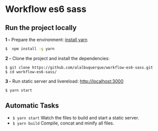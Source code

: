 # Workflow es6 sass

## Run the project locally

**1 -** Prepare the environment:
[install yarn](https://yarnpkg.com/lang/en/docs/install/)
```sh
$  npm install -g yarn
```


**2 -** Clone the project and install the dependencies:
```
$ git clone https://github.com/alalbuquerque/workflow-es6-sass.git
$ cd workflow-es6-sass/
```


**3 -** Run static server and livereload:
[http://localhost:3000](http://localhost:3000)

```
$ yarn start
```

## Automatic Tasks

- `$ yarn start` Watch the files to build and start a static server.
- `$ yarn build` Compile, concat and minify all files.
